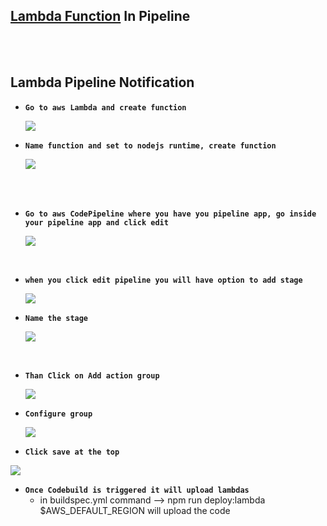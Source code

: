 ## [Lambda Function](https://github.com/edo92/AWS-ECS-Hosting-Pipeline/tree/main/src/lambda) In Pipeline

<br/>
<br/>

## Lambda Pipeline Notification

- **`Go to aws Lambda and create function`**
  <p>
    <img src="https://github.com/edo92/AWS-ECS-Hosting-Pipeline/blob/docs/lambda/images/lambda-create-fucntion.png"/>
  </p>

- **`Name function and set to nodejs runtime, create function`**
  <p>
    <img src="https://github.com/edo92/AWS-ECS-Hosting-Pipeline/blob/docs/lambda/images/lambda-create-function-settings.png"/>
  </p>

<br/>

<br/>

- **`Go to aws CodePipeline where you have you pipeline app, go inside your pipeline app and click edit`**
  <p>
    <img src="https://github.com/edo92/AWS-ECS-Hosting-Pipeline/blob/docs/lambda/images/lambda-pipeline-edit.png"/>
  </p>

<br/>

- **`when you click edit pipeline you will have option to add stage`**
  <p>
    <img src="https://github.com/edo92/AWS-ECS-Hosting-Pipeline/blob/docs/lambda/images/lambda-pipeline-add-state.png"/>
  </p>

- **`Name the stage`**
  <p>
    <img src="https://github.com/edo92/AWS-ECS-Hosting-Pipeline/blob/docs/lambda/images/lambda-pipeline-name-stage.png"/>
  </p>

<br/>

- **`Than Click on Add action group`**
  <p>
    <img src="https://github.com/edo92/AWS-ECS-Hosting-Pipeline/blob/docs/lambda/images/lambda-pipeline-add-action-group.png"/>
  </p>

- **`Configure group`**
  <p>
    <img src="https://github.com/edo92/AWS-ECS-Hosting-Pipeline/blob/docs/lambda/images/lambda-pipeline-configure-action-group.png"/>
  </p>

- **`Click save at the top`**
<p>
   <img src="https://github.com/edo92/AWS-ECS-Hosting-Pipeline/blob/docs/lambda/images/lambda-pipeline-save-pipeline.png"/>
 </p>

- **`Once Codebuild is triggered it will upload lambdas`**
  - in buildspec.yml command --> npm run deploy:lambda $AWS_DEFAULT_REGION will upload the code
